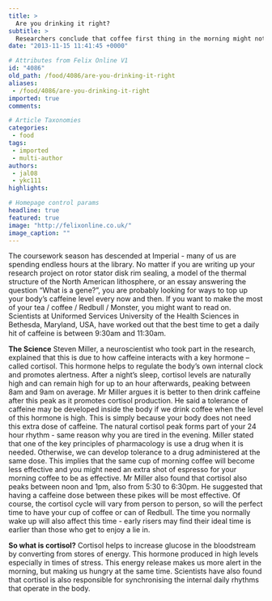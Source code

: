 ```yaml
---
title: >
  Are you drinking it right?
subtitle: >
  Researchers conclude that coffee first thing in the morning might not be as effective as you thought
date: "2013-11-15 11:41:45 +0000"

# Attributes from Felix Online V1
id: "4086"
old_path: /food/4086/are-you-drinking-it-right
aliases:
 - /food/4086/are-you-drinking-it-right
imported: true
comments:

# Article Taxonomies
categories:
 - food
tags:
 - imported
 - multi-author
authors:
 - jal08
 - ykc111
highlights:

# Homepage control params
headline: true
featured: true
image: "http://felixonline.co.uk/"
image_caption: ""
---
```


The coursework season has descended at Imperial - many of us are spending endless hours at the library. No matter if you are writing up your research project on rotor stator disk rim sealing, a model of the thermal structure of the North American lithosphere, or an essay answering the question “What is a gene?”, you are probably looking for ways to top up your body’s caffeine level every now and then. If you want to make the most of your tea / coffee / Redbull / Monster, you might want to read on.
 Scientists at Uniformed Services University of the Health Sciences in Bethesda, Maryland, USA, have worked out that the best time to get a daily hit of caffeine is between 9:30am and 11:30am.

__The Science__
 Steven Miller, a neuroscientist who took part in the research, explained that this is due to how caffeine interacts with a key hormone – called cortisol. This hormone helps to regulate the body’s own internal clock and promotes alertness.
 After a night’s sleep, cortisol levels are naturally high and can remain high for up to an hour afterwards, peaking between 8am and 9am on average.
 Mr Miller argues it is better to then drink caffeine after this peak as it promotes cortisol production.
 He said a tolerance of caffeine may be developed inside the body if we drink coffee when the level of this hormone is high. This is simply because your body does not need this extra dose of caffeine. The natural cortisol peak forms part of your 24 hour rhythm - same reason why you are tired in the evening.
 Miller stated that one of the key principles of pharmacology is use a drug when it is needed. Otherwise, we can develop tolerance to a drug administered at the same dose. This implies that the same cup of morning coffee will become less effective and you might need an extra shot of espresso for your morning coffee to be as effective.
 Mr Miller also found that cortisol also peaks between noon and 1pm, also from 5:30 to 6:30pm. He suggested that having a caffeine dose between these pikes will be most effective.
 Of course, the cortisol cycle will vary from person to person, so will the perfect time to have your cup of coffee or can of Redbull. The time you normally wake up will also affect this time - early risers may find their ideal time is earlier than those who get to enjoy a lie in.

__So what is cortisol?__
 Cortisol helps to increase glucose in the bloodstream by converting from stores of energy. This hormone produced in high levels especially in times of stress. This energy release makes us more alert in the morning, but making us hungry at the same time.
 Scientists have also found that cortisol is also responsible for synchronising the internal daily rhythms that operate in the body.
